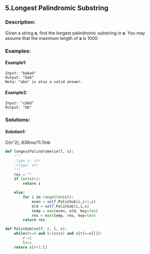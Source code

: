 ## 5.Longest Palindromic Substring ##

### Description: ###
Given a string **s**, find the longest palindromic substring in **s**. You may assume that the maximum length of **s** is 1000.

### Examples: ###
#### Example1: ####
```
Input: "babad"
Output: "bab"
Note: "aba" is also a valid answer.
```
#### Example2: ####
```
Input: "cbbd"
Output: "bb"
```
### Solutions: ###
#### Solution1: ####

O(n^2), 836ms/11.7mb
```python
def longestPalindrome(self, s):
    """
    :type s: str
    :rtype: str
    """
    res = ""
    if len(s)<2:
        return s

    else:
        for i in range(len(s)):
            even = self.PalinSub(i,i+1,s)
            old = self.PalinSub(i,i,s)
            temp = max(even, old, key=len)
            res = max(temp, res, key=len)
        return res

def PalinSub(self, r, l, s):
    while(r>=0 and l<len(s) and s[r]==s[l]):
        r-=1
        l+=1
    return s[r+1:l]
```

